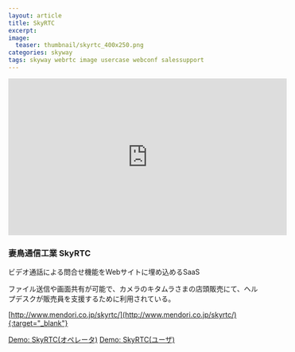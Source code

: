 ```yaml
---
layout: article
title: SkyRTC
excerpt: 
image:
  teaser: thumbnail/skyrtc_400x250.png
categories: skyway
tags: skyway webrtc image usercase webconf salessupport
---
```


<iframe width="560" height="315" src="https://www.youtube.com/embed/axuTF4m2Oaw?autoplay=1&rel=0" frameborder="0" allowfullscreen></iframe>

### 妻鳥通信工業 SkyRTC

ビデオ通話による問合せ機能をWebサイトに埋め込めるSaaS

ファイル送信や画面共有が可能で、カメラのキタムラさまの店頭販売にて、ヘルプデスクが販売員を支援するために利用されている。

[http://www.mendori.co.jp/skyrtc/](http://www.mendori.co.jp/skyrtc/){:target="_blank"}

<a href="https://skyrtc1.jp/SkyRTC/OP0007/" target="_blank" class="btn-info">Demo: SkyRTC(オペレータ)</a>
<a href="http://www.mendori.co.jp/ntt.html" target="_blank" class="btn-info">Demo: SkyRTC(ユーザ)</a>
